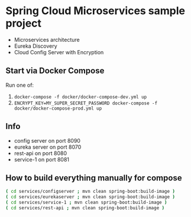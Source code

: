 # Spring Cloud Microservices sample project

* Microservices architecture
* Eureka Discovery
* Cloud Config Server with Encryption

## Start via Docker Compose

Run one of:

1. `docker-compose -f docker/docker-compose-dev.yml up`
2. `ENCRYPT_KEY=MY_SUPER_SECRET_PASSWORD docker-compose -f docker/docker-compose-prod.yml up`

## Info

* config server on port 8090
* eureka server on port 8070
* rest-api on port 8080
* service-1 on port 8081

## How to build everything manually for compose

```bash
( cd services/configserver ; mvn clean spring-boot:build-image )
( cd services/eurekaserver ; mvn clean spring-boot:build-image )
( cd services/service-1 ; mvn clean spring-boot:build-image )
( cd services/rest-api ; mvn clean spring-boot:build-image )
```
